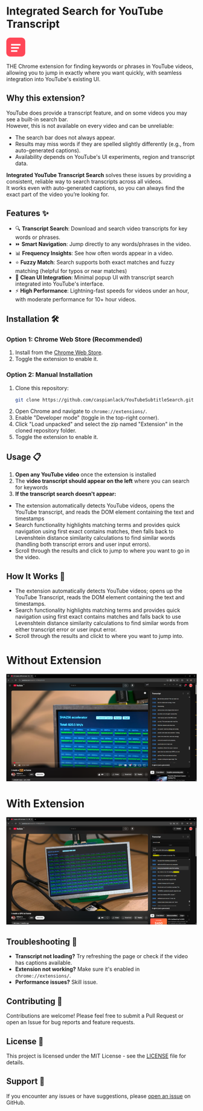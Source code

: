 # Integrated Search for YouTube Transcript

<img src="Extension/assets/logo.png" width="50" alt="Extension Logo">

THE Chrome extension for finding keywords or phrases in YouTube videos, allowing you to jump in exactly where you want quickly, with seamless integration into YouTube's existing UI.

## Why this extension?

YouTube does provide a transcript feature, and on some videos you may see a built-in search bar.  
However, this is not available on every video and can be unreliable:

- The search bar does not always appear.
- Results may miss words if they are spelled slightly differently (e.g., from auto-generated captions).
- Availability depends on YouTube's UI experiments, region and transcript data.

**Integrated YouTube Transcript Search** solves these issues by providing a consistent, reliable way to search transcripts across all videos.  
It works even with auto-generated captions, so you can always find the exact part of the video you’re looking for.

## Features ✨

- 🔍 **Transcript Search**: Download and search video transcripts for key words or phrases.
- ⏩ **Smart Navigation**: Jump directly to any words/phrases in the video.
- 📊 **Frequency Insights**: See how often words appear in a video.
- ⭐ **Fuzzy Match**: Search supports both exact matches and fuzzy matching (helpful for typos or near matches)
- 🎨 **Clean UI Integration**: Minimal popup UI with transcript search integrated into YouTube's interface.
- ⚡ **High Performance**: Lightning-fast speeds for videos under an hour, with moderate performance for 10+ hour videos.

## Installation 🛠️

### Option 1: Chrome Web Store (Recommended)
1. Install from the [Chrome Web Store](https://chromewebstore.google.com/detail/youtube-transcript-search/pefodabjgdohmfnaiifenaboaijhfkdd).
2. Toggle the extension to enable it.

### Option 2: Manual Installation
1. Clone this repository:
   ```bash
   git clone https://github.com/caspianlack/YouTubeSubtitleSearch.git
   ```
2. Open Chrome and navigate to `chrome://extensions/`.
3. Enable "Developer mode" (toggle in the top-right corner).
4. Click "Load unpacked" and select the zip named "Extension" in the cloned repository folder.
5. Toggle the extension to enable it.

## Usage 📋

1. **Open any YouTube video** once the extension is installed
2. The **video transcript should appear on the left** where you can search for keywords
3. **If the transcript search doesn't appear:**
- The extension automatically detects YouTube videos, opens the YouTube transcript, and reads the DOM element containing the text and timestamps
- Search functionality highlights matching terms and provides quick navigation using first exact contains matches, then falls back to Levenshtein distance similarity calculations to find similar words (handling both transcript errors and user input errors).
- Scroll through the results and click to jump to where you want to go in the video.

## How It Works 🔧

- The extension automatically detects YouTube videos; opens up the YouTube Transcript, reads the DOM element containing the text and timestamps.
- Search functionality highlights matching terms and provides quick navigation using first exact contains matches and falls back to use Levenshtein distance similarity calculations to find similar words from either transcript error or user input error.
- Scroll through the results and clickt to where you want to jump into.

# Without Extension
![Alt text](Extension/assets/demo/withoutextension.png)
# With Extension
![Alt text](Extension/assets/demo/withextension.png)

## Troubleshooting 🐛

- **Transcript not loading?** Try refreshing the page or check if the video has captions available.
- **Extension not working?** Make sure it's enabled in `chrome://extensions/`.
- **Performance issues?** Skill issue.

## Contributing 🤝

Contributions are welcome! Please feel free to submit a Pull Request or open an Issue for bug reports and feature requests.

## License 📄

This project is licensed under the MIT License - see the [LICENSE](LICENSE) file for details.

## Support 💬

If you encounter any issues or have suggestions, please [open an issue](https://github.com/caspianlack/YouTubeSubtitleSearch/issues) on GitHub.